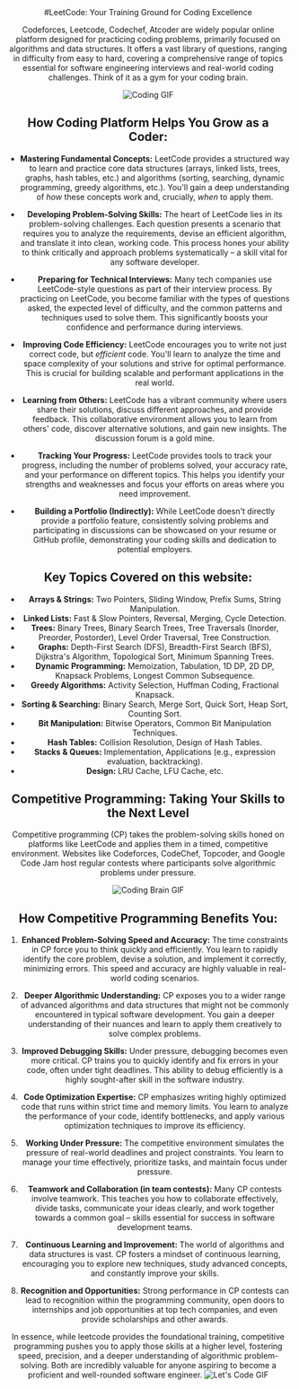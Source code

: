 <div align="center">
#LeetCode: Your Training Ground for Coding Excellence

Codeforces, Leetcode, Codechef, Atcoder are widely popular online platform designed for practicing coding problems, primarily focused on algorithms and data structures. It offers a vast library of questions, ranging in difficulty from easy to hard, covering a comprehensive range of topics essential for software engineering interviews and real-world coding challenges. Think of it as a gym for your coding brain.

![Coding GIF](https://media2.giphy.com/media/v1.Y2lkPTc5MGI3NjExMTh6eWQ3dmQwdGRhMndzaGwweGx4NzBjNnFubXE4M2g4dWJwazc2OCZlcD12MV9pbnRlcm5hbF9naWZfYnlfaWQmY3Q9Zw/VTtANKl0beDFQRLDTh/giphy.gif)

## How Coding Platform Helps You Grow as a Coder:

*   **Mastering Fundamental Concepts:** LeetCode provides a structured way to learn and practice core data structures (arrays, linked lists, trees, graphs, hash tables, etc.) and algorithms (sorting, searching, dynamic programming, greedy algorithms, etc.).  You'll gain a deep understanding of *how* these concepts work and, crucially, *when* to apply them.

*   **Developing Problem-Solving Skills:**  The heart of LeetCode lies in its problem-solving challenges.  Each question presents a scenario that requires you to analyze the requirements, devise an efficient algorithm, and translate it into clean, working code.  This process hones your ability to think critically and approach problems systematically – a skill vital for any software developer.

*   **Preparing for Technical Interviews:**  Many tech companies use LeetCode-style questions as part of their interview process.  By practicing on LeetCode, you become familiar with the types of questions asked, the expected level of difficulty, and the common patterns and techniques used to solve them.  This significantly boosts your confidence and performance during interviews.

*   **Improving Code Efficiency:** LeetCode encourages you to write not just correct code, but *efficient* code.  You'll learn to analyze the time and space complexity of your solutions and strive for optimal performance.  This is crucial for building scalable and performant applications in the real world.

*   **Learning from Others:** LeetCode has a vibrant community where users share their solutions, discuss different approaches, and provide feedback.  This collaborative environment allows you to learn from others' code, discover alternative solutions, and gain new insights. The discussion forum is a gold mine.

*   **Tracking Your Progress:** LeetCode provides tools to track your progress, including the number of problems solved, your accuracy rate, and your performance on different topics.  This helps you identify your strengths and weaknesses and focus your efforts on areas where you need improvement.

*   **Building a Portfolio (Indirectly):** While LeetCode doesn't directly provide a portfolio feature, consistently solving problems and participating in discussions can be showcased on your resume or GitHub profile, demonstrating your coding skills and dedication to potential employers.

## Key Topics Covered on this website:

*   **Arrays & Strings:** Two Pointers, Sliding Window, Prefix Sums, String Manipulation.
*   **Linked Lists:** Fast & Slow Pointers, Reversal, Merging, Cycle Detection.
*   **Trees:** Binary Trees, Binary Search Trees, Tree Traversals (Inorder, Preorder, Postorder), Level Order Traversal, Tree Construction.
*   **Graphs:** Depth-First Search (DFS), Breadth-First Search (BFS), Dijkstra's Algorithm, Topological Sort, Minimum Spanning Trees.
*   **Dynamic Programming:** Memoization, Tabulation, 1D DP, 2D DP, Knapsack Problems, Longest Common Subsequence.
*   **Greedy Algorithms:** Activity Selection, Huffman Coding, Fractional Knapsack.
*   **Sorting & Searching:** Binary Search, Merge Sort, Quick Sort, Heap Sort, Counting Sort.
*   **Bit Manipulation:** Bitwise Operators, Common Bit Manipulation Techniques.
*   **Hash Tables:** Collision Resolution, Design of Hash Tables.
*   **Stacks & Queues:** Implementation, Applications (e.g., expression evaluation, backtracking).
* **Design:** LRU Cache, LFU Cache, etc.

## Competitive Programming: Taking Your Skills to the Next Level

Competitive programming (CP) takes the problem-solving skills honed on platforms like LeetCode and applies them in a timed, competitive environment.  Websites like Codeforces, CodeChef, Topcoder, and Google Code Jam host regular contests where participants solve algorithmic problems under pressure.

![Coding Brain GIF](https://media2.giphy.com/media/v1.Y2lkPTc5MGI3NjExbWtkaTdldTdtcGV5cW1qeTM5aGY4M3o0d3g1ajc5cjk3ZWVzaW43cSZlcD12MV9pbnRlcm5hbF9naWZfYnlfaWQmY3Q9Zw/Dk57URqjqjHjNGHeMV/giphy.gif)

## How Competitive Programming Benefits You:

1.  **Enhanced Problem-Solving Speed and Accuracy:**  The time constraints in CP force you to think quickly and efficiently.  You learn to rapidly identify the core problem, devise a solution, and implement it correctly, minimizing errors. This speed and accuracy are highly valuable in real-world coding scenarios.

2.  **Deeper Algorithmic Understanding:**  CP exposes you to a wider range of advanced algorithms and data structures that might not be commonly encountered in typical software development.  You gain a deeper understanding of their nuances and learn to apply them creatively to solve complex problems.

3.  **Improved Debugging Skills:**  Under pressure, debugging becomes even more critical.  CP trains you to quickly identify and fix errors in your code, often under tight deadlines.  This ability to debug efficiently is a highly sought-after skill in the software industry.

4.  **Code Optimization Expertise:**  CP emphasizes writing highly optimized code that runs within strict time and memory limits.  You learn to analyze the performance of your code, identify bottlenecks, and apply various optimization techniques to improve its efficiency.

5.  **Working Under Pressure:**  The competitive environment simulates the pressure of real-world deadlines and project constraints.  You learn to manage your time effectively, prioritize tasks, and maintain focus under pressure.

6.  **Teamwork and Collaboration (in team contests):** Many CP contests involve teamwork.  This teaches you how to collaborate effectively, divide tasks, communicate your ideas clearly, and work together towards a common goal – skills essential for success in software development teams.

7.  **Continuous Learning and Improvement:**  The world of algorithms and data structures is vast.  CP fosters a mindset of continuous learning, encouraging you to explore new techniques, study advanced concepts, and constantly improve your skills.

8.  **Recognition and Opportunities:**  Strong performance in CP contests can lead to recognition within the programming community, open doors to internships and job opportunities at top tech companies, and even provide scholarships and other awards.

In essence, while leetcode provides the foundational training, competitive programming pushes you to apply those skills at a higher level, fostering speed, precision, and a deeper understanding of algorithmic problem-solving. Both are incredibly valuable for anyone aspiring to become a proficient and well-rounded software engineer.
![Let's Code GIF](https://media3.giphy.com/media/v1.Y2lkPTc5MGI3NjExMXAzbDVjZXA5em9yejhycXVpenkwaHRzOHphNmQweTlrMmQ3czR1ayZlcD12MV9pbnRlcm5hbF9naWZfYnlfaWQmY3Q9Zw/CXnj3jCwvETngjy11B/giphy.gif)
</div>
